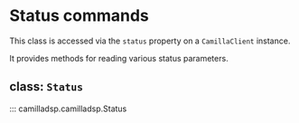 # Status commands
This class is accessed via the `status` property on a `CamillaClient` instance.

It provides methods for reading various status parameters.

##  class: `Status`
::: camilladsp.camilladsp.Status